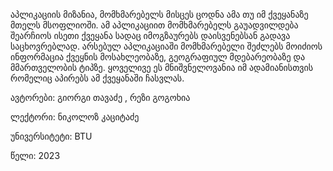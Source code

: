 აპლიკაციის მიზანია, მომხმარებელს მისცეს ცოდნა ამა თუ იმ ქვეყანაზე მთელს მსოფლიოში. ამ აპლიკაციით მომხმარებელს გაუადვილდება შეარჩიოს ისეთი ქვეყანა სადაც იმოგზაურებს დაისვენებსან გადავა საცხოვრებლად. არსებულ აპლიკაციაში მომხმარებელი შეძლებს მოიძიოს ინფორმაცია ქვეყნის მოსახლეობაზე, გეოგრაფიულ მდებარეობაზე და მმართველობის ტიპზე. ყოველივე ეს მნიშვნელოვანია იმ ადამიანისთვის რომელიც აპირებს ამ ქვეყანაში ჩასვლას.

ავტორები: გიორგი თავაძე , რეზი გოგოხია

ლექტორი: ნიკოლოზ კაციტაძე

უნივერსიტეტი: BTU

წელი: 2023
